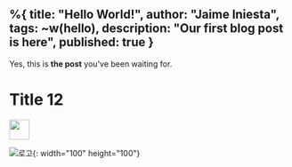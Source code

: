 %{
  title: "Hello World!",
  author: "Jaime Iniesta",
  tags: ~w(hello),
  description: "Our first blog post is here",
  published: true
}
---
Yes, this is **the post** you've been waiting for.

# Title 12

<div class="bg-black">
  <img src="/images/logo.svg" width="36" />
</div>

![로고](/images/logo.svg){: width="100" height="100"}


